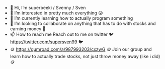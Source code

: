 - 👋 Hi, I’m superbeeki / Svenny / Sven
- 👀 I’m interested in pretty much everything 😛
- 🌱 I’m currently learning how to actually program something
- 💞️ I’m looking to collaborate on anything that has to do with stocks and earning money 👀
- 📫 How to reach me Reach out to me on twitter 🐦 https://twitter.com/supersven99 🐦
- 🪙 https://gumroad.com/a/987993203/cxzwG 🪙 Join our group and learn how to actually trade stocks, not just throw money away (like i did) 🪙

<!---
superbeeki/superbeeki is a ✨ special ✨ repository because its `README.md` (this file) appears on your GitHub profile.
You can click the Preview link to take a look at your changes.
--->
